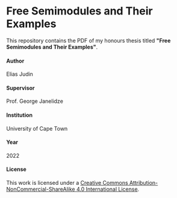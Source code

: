 # Free Semimodules and Their Examples

This repository contains the PDF of my honours thesis titled **"Free Semimodules and Their Examples"**. 

#### Author
Elias Judin

#### Supervisor
Prof. George Janelidze

#### Institution
University of Cape Town

#### Year
2022

#### License
This work is licensed under a [Creative Commons Attribution-NonCommercial-ShareAlike 4.0 International License](https://creativecommons.org/licenses/by-nc-sa/4.0/).
